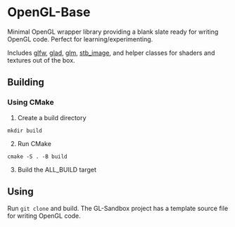 # OpenGL-Base
Minimal OpenGL wrapper library providing a blank slate ready for writing OpenGL code. Perfect for learning/experimenting. 

Includes [glfw](https://github.com/glfw/glfw), [glad](https://github.com/Dav1dde/glad), [glm](https://github.com/g-truc/glm), [stb_image](https://github.com/nothings/stb), and helper classes for shaders and textures out of the box. 

## Building

### Using CMake
1) Create a build directory

`mkdir build`

2) Run CMake
   
`cmake -S . -B build`

3) Build the ALL_BUILD target

## Using 

Run `git clone` and build. The GL-Sandbox project has a template source file for writing OpenGL code. 
